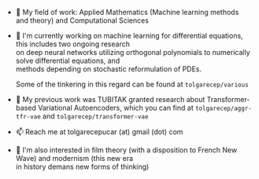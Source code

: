 - 🔭 My field of work: Applied Mathematics (Machine learning methods and theory) and Computational Sciences
- 🚀 I'm currently working on machine learning for differential equations, this includes two ongoing research  
      on deep neural networks utilizing orthogonal polynomials to numerically solve differential equations, and  
      methods depending on stochastic reformulation of PDEs.

    Some of the tinkering in this regard can be found at `tolgarecep/various`
- 🦾 My previous work was TUBITAK granted research about Transformer-based Variational Autoencoders, which you can find at `tolgarecep/aggr-tfr-vae` and `tolgarecep/transformer-vae`
- 📫 Reach me at tolgarecepucar (at) gmail (dot) com
- 💭 I'm also interested in film theory (with a disposition to French New Wave) and modernism (this new era  
      in history demans new forms of thinking)

<!--
**tolgarecep/tolgarecep** is a ✨ _special_ ✨ repository because its `README.md` (this file) appears on your GitHub profile.

Here are some ideas to get you started:

- 🔭 I’m currently working on ...
- 🌱 I’m currently learning ...
- 👯 I’m looking to collaborate on ...
- 🤔 I’m looking for help with ...
- 💬 Ask me about ...
- 📫 How to reach me: ...
- 😄 Pronouns: ...
- ⚡ Fun fact: ...
-->

